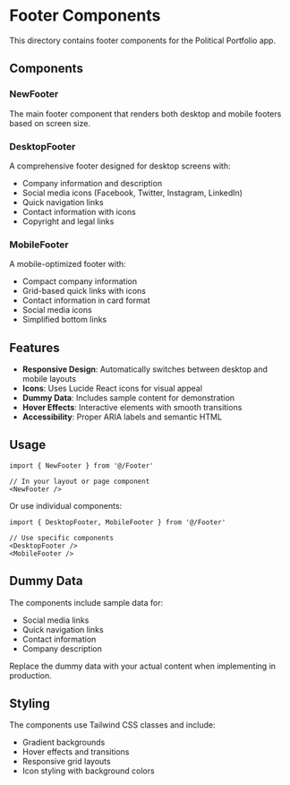 # Footer Components

This directory contains footer components for the Political Portfolio app.

## Components

### NewFooter
The main footer component that renders both desktop and mobile footers based on screen size.

### DesktopFooter
A comprehensive footer designed for desktop screens with:
- Company information and description
- Social media icons (Facebook, Twitter, Instagram, LinkedIn)
- Quick navigation links
- Contact information with icons
- Copyright and legal links

### MobileFooter
A mobile-optimized footer with:
- Compact company information
- Grid-based quick links with icons
- Contact information in card format
- Social media icons
- Simplified bottom links

## Features

- **Responsive Design**: Automatically switches between desktop and mobile layouts
- **Icons**: Uses Lucide React icons for visual appeal
- **Dummy Data**: Includes sample content for demonstration
- **Hover Effects**: Interactive elements with smooth transitions
- **Accessibility**: Proper ARIA labels and semantic HTML

## Usage

```tsx
import { NewFooter } from '@/Footer'

// In your layout or page component
<NewFooter />
```

Or use individual components:

```tsx
import { DesktopFooter, MobileFooter } from '@/Footer'

// Use specific components
<DesktopFooter />
<MobileFooter />
```

## Dummy Data

The components include sample data for:
- Social media links
- Quick navigation links
- Contact information
- Company description

Replace the dummy data with your actual content when implementing in production.

## Styling

The components use Tailwind CSS classes and include:
- Gradient backgrounds
- Hover effects and transitions
- Responsive grid layouts
- Icon styling with background colors 